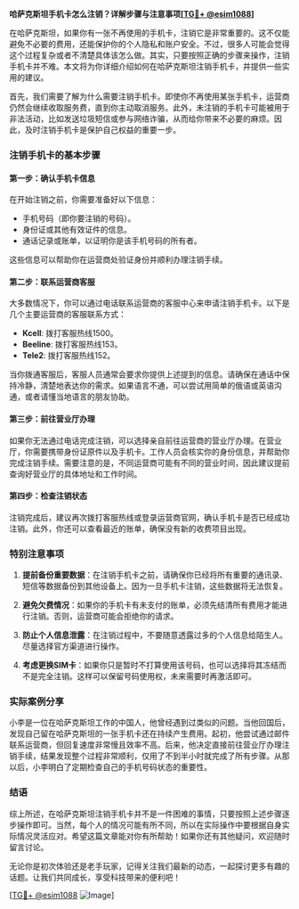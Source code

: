 **哈萨克斯坦手机卡怎么注销？详解步骤与注意事项[[TG💪+ @esim1088](https://t.me/s/esim1088)]**

在哈萨克斯坦，如果你有一张不再使用的手机卡，注销它是非常重要的。这不仅能避免不必要的费用，还能保护你的个人隐私和账户安全。不过，很多人可能会觉得这个过程复杂或者不清楚具体该怎么做。其实，只要按照正确的步骤来操作，注销手机卡并不难。本文将为你详细介绍如何在哈萨克斯坦注销手机卡，并提供一些实用的建议。

首先，我们需要了解为什么需要注销手机卡。即使你不再使用某张手机卡，运营商仍然会继续收取服务费，直到你主动取消服务。此外，未注销的手机卡可能被用于非法活动，比如发送垃圾短信或参与网络诈骗，从而给你带来不必要的麻烦。因此，及时注销手机卡是保护自己权益的重要一步。

### 注销手机卡的基本步骤

#### 第一步：确认手机卡信息
在开始注销之前，你需要准备好以下信息：
- 手机号码（即你要注销的号码）。
- 身份证或其他有效证件的信息。
- 通话记录或账单，以证明你是该手机号码的所有者。

这些信息可以帮助你在运营商处验证身份并顺利办理注销手续。

#### 第二步：联系运营商客服
大多数情况下，你可以通过电话联系运营商的客服中心来申请注销手机卡。以下是几个主要运营商的客服联系方式：

- **Kcell**: 拨打客服热线1500。
- **Beeline**: 拨打客服热线153。
- **Tele2**: 拨打客服热线152。

当你拨通客服后，客服人员通常会要求你提供上述提到的信息。请确保在通话中保持冷静，清楚地表达你的需求。如果语言不通，可以尝试用简单的俄语或英语沟通，或者请懂当地语言的朋友协助。

#### 第三步：前往营业厅办理
如果你无法通过电话完成注销，可以选择亲自前往运营商的营业厅办理。在营业厅，你需要携带身份证原件以及手机卡。工作人员会核实你的身份信息，并帮助你完成注销手续。需要注意的是，不同运营商可能有不同的营业时间，因此建议提前查询好营业厅的具体地址和工作时间。

#### 第四步：检查注销状态
注销完成后，建议再次拨打客服热线或登录运营商官网，确认手机卡是否已经成功注销。此外，你还可以查看最近的账单，确保没有新的收费项目出现。

### 特别注意事项

1. **提前备份重要数据**：在注销手机卡之前，请确保你已经将所有重要的通讯录、短信等数据备份到其他设备上。因为一旦手机卡注销，这些数据将无法恢复。

2. **避免欠费情况**：如果你的手机卡有未支付的账单，必须先结清所有费用才能进行注销。否则，运营商可能会拒绝你的请求。

3. **防止个人信息泄露**：在注销过程中，不要随意透露过多的个人信息给陌生人。尽量选择官方渠道进行操作。

4. **考虑更换SIM卡**：如果你只是暂时不打算使用该号码，也可以选择将其冻结而不是完全注销。这样可以保留号码使用权，未来需要时再激活即可。

### 实际案例分享

小李是一位在哈萨克斯坦工作的中国人，他曾经遇到过类似的问题。当他回国后，发现自己留在哈萨克斯坦的一张手机卡还在持续产生费用。起初，他尝试通过邮件联系运营商，但回复速度非常慢且效率不高。后来，他决定直接前往营业厅办理注销手续，结果发现整个过程非常顺利，仅用了不到半小时就完成了所有步骤。从那以后，小李明白了定期检查自己的手机号码状态的重要性。

### 结语

综上所述，在哈萨克斯坦注销手机卡并不是一件困难的事情，只要按照上述步骤逐步操作即可。当然，每个人的情况可能有所不同，所以在实际操作中要根据自身实际情况灵活应对。希望这篇文章能对你有所帮助！如果你还有其他疑问，欢迎随时留言讨论。

无论你是初次体验还是老手玩家，记得关注我们最新的动态，一起探讨更多有趣的话题。让我们共同成长，享受科技带来的便利吧！

[[TG💪+ @esim1088](https://t.me/s/esim1088) ![Image](https://i.postimg.cc/4NQfJmqS/Snipaste-2025-05-13-00-14-12.png)]